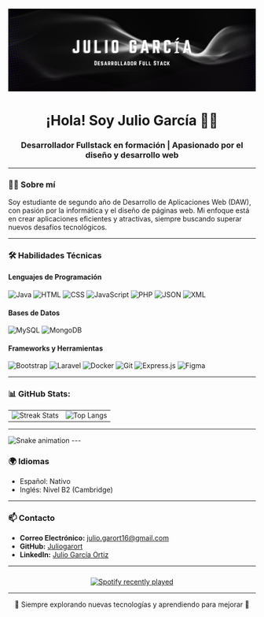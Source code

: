 <!-- Banner -->
<p align="center">
  <img src="JulioGarcía.png" alt="Banner_JGO">
</p>

<h1 align="center">¡Hola! Soy Julio García 🖖🏼</h1>
<h3 align="center">Desarrollador Fullstack en formación | Apasionado por el diseño y desarrollo web</h3>

---

### 👨‍💻 **Sobre mí**
Soy estudiante de segundo año de Desarrollo de Aplicaciones Web (DAW), con pasión por la informática y el diseño de páginas web. Mi enfoque está en crear aplicaciones eficientes y atractivas, siempre buscando superar nuevos desafíos tecnológicos.

---

### 🛠️ **Habilidades Técnicas**
#### **Lenguajes de Programación**
<p>
  <img src="https://img.shields.io/badge/Java-007396?style=for-the-badge&logo=java&logoColor=white" alt="Java">
  <img src="https://img.shields.io/badge/HTML5-E34F26?style=for-the-badge&logo=html5&logoColor=white" alt="HTML">
  <img src="https://img.shields.io/badge/CSS3-1572B6?style=for-the-badge&logo=css3&logoColor=white" alt="CSS">
  <img src="https://img.shields.io/badge/JavaScript-F7DF1E?style=for-the-badge&logo=javascript&logoColor=black" alt="JavaScript">
  <img src="https://img.shields.io/badge/PHP-777BB4?style=for-the-badge&logo=php&logoColor=white" alt="PHP">
  <img src="https://img.shields.io/badge/JSON-000000?style=for-the-badge&logo=json&logoColor=white" alt="JSON">
  <img src="https://img.shields.io/badge/XML-8A2BE2?style=for-the-badge&logo=xml&logoColor=white" alt="XML">
</p>

#### **Bases de Datos**
<p>
  <img src="https://img.shields.io/badge/MySQL-4479A1?style=for-the-badge&logo=mysql&logoColor=white" alt="MySQL">
  <img src="https://img.shields.io/badge/MongoDB-47A248?style=for-the-badge&logo=mongodb&logoColor=white" alt="MongoDB">
</p>

#### **Frameworks y Herramientas**
<p>
  <img src="https://img.shields.io/badge/Bootstrap-7952B3?style=for-the-badge&logo=bootstrap&logoColor=white" alt="Bootstrap">
  <img src="https://img.shields.io/badge/Laravel-FF2D20?style=for-the-badge&logo=laravel&logoColor=white" alt="Laravel">
  <img src="https://img.shields.io/badge/Docker-2496ED?style=for-the-badge&logo=docker&logoColor=white" alt="Docker">
  <img src="https://img.shields.io/badge/Git-F05032?style=for-the-badge&logo=git&logoColor=white" alt="Git">
  <img src="https://img.shields.io/badge/Express.js-000000?style=for-the-badge&logo=express&logoColor=white" alt="Express.js">
  <img src="https://img.shields.io/badge/Figma-F24E1E?style=for-the-badge&logo=figma&logoColor=white" alt="Figma">
</p>

---
### 📊 GitHub Stats:
<table align="center">
  <tr>
    <td>
      <img src="https://github-readme-streak-stats.herokuapp.com/?user=Juliogarort&theme=transparent&hide_border=true" alt="Streak Stats">
    </td>
    <td>
      <img src="https://github-readme-stats.vercel.app/api/top-langs/?username=Juliogarort&theme=transparent&hide_border=true&layout=compact" alt="Top Langs">
    </td>
  </tr>
</table>


---
<img src="https://raw.githubusercontent.com/Juliogarort/Juliogarort/output/snake.svg" alt="Snake animation" />
---

### 🌍 **Idiomas**
- Español: Nativo  
- Inglés: Nivel B2 (Cambridge)

---

### 📫 **Contacto**
- **Correo Electrónico:** julio.garort16@gmail.com  
- **GitHub:** [Juliogarort](https://github.com/Juliogarort)  
- **LinkedIn:** [Julio García Ortiz](https://www.linkedin.com/in/julio-garc%C3%ADa-ortiz-742012237/)  


---
###

<div align="center">
  <a href="https://open.spotify.com/user/Juliogarort">
    <img src="https://spotify-recently-played-readme.vercel.app/api?user=Juliogarort&count=5&unique=true" alt="Spotify recently played"  />
  </a>
</div>

---

<p align="center">
  🚀 Siempre explorando nuevas tecnologías y aprendiendo para mejorar 🌟
</p>
